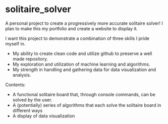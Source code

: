 # solitaire_solver
A personal project to create a progressively more accurate solitaire solver!
I plan to make this my portfolio and create a website to display it.

I want this project to demonstrate a combination of three skills I pride myself in.
- My ability to create clean code and utilize github to preserve a well made repository.
- My exploration and utilization of machine learning and algorithms.
- My strength in handling and gathering data for data visualization and analysis.


Contents:
- A functional solitaire board that, through console commands, can be solved by the user.
- A (potentially) series of algorithms that each solve the solitaire board in different ways
- A display of data visualization
